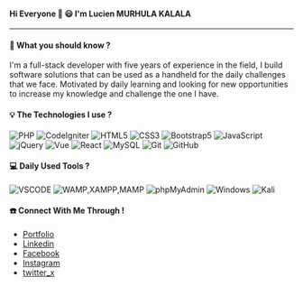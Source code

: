#### Hi Everyone 👋 :smiley: I'm Lucien MURHULA KALALA

<hr>

#### 🤔 What you should know ?

I'm a full-stack developer with five years of experience in the field, I build software solutions that can be used as a handheld for the daily challenges that we face. Motivated by daily learning and looking for new opportunities to increase my knowledge and challenge the one I have.
  
#### 💡 The Technologies I use ?

![PHP](https://img.shields.io/static/v1?style=for-the-badge&message=PHP&color=181717&logo=PHP&logoColor=FFFFFF&label=) 
![CodeIgniter](https://img.shields.io/static/v1?style=for-the-badge&message=CodeIgniter&color=181717&logo=CodeIgniter&logoColor=FFFFFF&label=)
![HTML5](https://img.shields.io/static/v1?style=for-the-badge&message=HTML5&color=181717&logo=HTML5&logoColor=FFFFFF&label=)
![CSS3](https://img.shields.io/static/v1?style=for-the-badge&message=CSS3&color=181717&logo=CSS3&logoColor=FFFFFF&label=)
![Bootstrap5](https://img.shields.io/static/v1?style=for-the-badge&message=Bootstrap&color=181717&logo=Bootstrap&logoColor=FFFFFF&label=)
![JavaScript](https://img.shields.io/static/v1?style=for-the-badge&message=JavaScript&color=181717&logo=JavaScript&logoColor=FFFFFF&label=)
![jQuery](https://img.shields.io/static/v1?style=for-the-badge&message=jQuery&color=181717&logo=jQuery&logoColor=FFFFFF&label=)
![Vue](https://img.shields.io/static/v1?style=for-the-badge&message=vue.js&color=181717&logo=vuedotjs&logoColor=FFFFFF&label=)
![React](https://img.shields.io/static/v1?style=for-the-badge&message=React&color=181717&logo=React&logoColor=FFFFFF&label=)
![MySQL](https://img.shields.io/static/v1?style=for-the-badge&message=MySQL&color=181717&logo=MySQL&logoColor=FFFFFF&label=)
![Git](https://img.shields.io/static/v1?style=for-the-badge&message=Git&color=181717&logo=Git&logoColor=FFFFFF&label=)
![GitHub](https://img.shields.io/static/v1?style=for-the-badge&message=GitHub&color=181717&logo=GitHub&logoColor=FFFFFF&label=)

#### 💻 Daily Used Tools ?

  ![VSCODE](https://img.shields.io/static/v1?style=for-the-badge&message=vscode&color=222222&logo=vscode&logoColor=FFFFFF&label=)
  ![WAMP,XAMPP,MAMP](https://img.shields.io/static/v1?style=for-the-badge&message=server&color=222222&logo=server&logoColor=FFFFFF&label=)
  ![phpMyAdmin](https://img.shields.io/static/v1?style=for-the-badge&message=phpMyAdmin&color=222222&logo=phpMyAdmin&logoColor=FFFFFF&label=)
  ![Windows](https://img.shields.io/static/v1?style=for-the-badge&message=Windows&color=222222&logo=Windows&logoColor=FFFFFF&label=)
  ![Kali](https://img.shields.io/static/v1?style=for-the-badge&message=kali&color=222222&logo=kali&logoColor=FFFFFF&label=)

#### ☎️ Connect With Me Through !
 - [Portfolio](https://lmkkalala.github.io/site)
 - [Linkedin](https://www.linkedin.com/in/lmkkalala)
 - [Facebook](https://web.facebook.com/lmkkalala/)
 - [Instagram](https://www.instagram.com/lmkkalala/)
 - [twitter_x](https://www.x.com/lmkkalala/)

<!--
**LucienKalala/LucienKalala** is a ✨ _special_ ✨ repository because its `README.md` (this file) appears on your GitHub profile.

Here are some ideas to get you started:

- 🔭 I’m currently working on ...
- 🌱 I’m currently learning ...
- 👯 I’m looking to collaborate on ...
- 🤔 I’m looking for help with ...
- 💬 Ask me about ...
- 📫 How to reach me: ...
- 😄 Pronouns: ...
- ⚡ Fun fact: ...
-->
